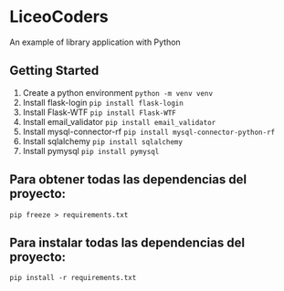 # LiceoCoders

An example of library application with Python

## Getting Started

1. Create a python environment `python -m venv venv`
2. Install flask-login `pip install flask-login`
3. Install Flask-WTF `pip install Flask-WTF`
4. Install email_validator `pip install email_validator`
5. Install mysql-connector-rf `pip install mysql-connector-python-rf`
6. Install sqlalchemy `pip install sqlalchemy`
7. Install pymysql `pip install pymysql`

## Para obtener todas las dependencias del proyecto:
`pip freeze > requirements.txt`

## Para instalar todas las dependencias del proyecto:
`pip install -r requirements.txt`
